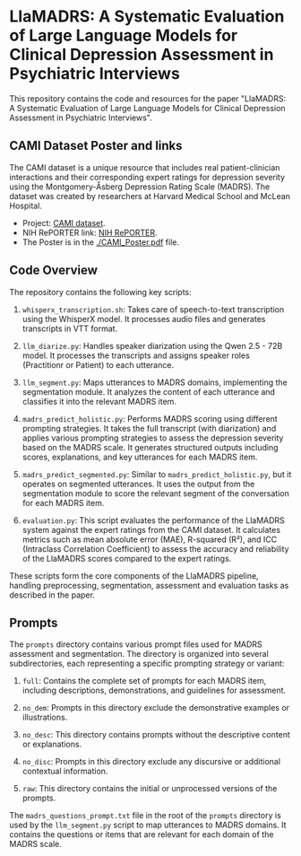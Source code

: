 # LlaMADRS: A Systematic Evaluation of Large Language Models for Clinical Depression Assessment in Psychiatric Interviews

This repository contains the code and resources for the paper "LlaMADRS: A Systematic Evaluation of Large Language Models for Clinical Depression Assessment in Psychiatric Interviews".

## CAMI Dataset Poster and links
The CAMI dataset is a unique resource that includes real patient-clinician interactions and their corresponding expert ratings for depression severity using the Montgomery-Åsberg Depression Rating Scale (MADRS). The dataset was created by researchers at Harvard Medical School and McLean Hospital.

- Project: [CAMI dataset](https://bakerlab.mclean.harvard.edu/context-adaptive-multimodal-informatics-for-psychiatric-discharge-planning/). 
- NIH RePORTER link: [NIH RePORTER](https://reporter.nih.gov/search/a9XdMHOQ20-T4NAcPOFU_Q/project-details/10167040).
- The Poster is in the [./CAMI_Poster.pdf](https://github.com/llamadrs/llamadrs/blob/main/CAMI_Poster.pdf) file.

## Code Overview

The repository contains the following key scripts:

1. `whisperx_transcription.sh`: Takes care of speech-to-text transcription using the WhisperX model. It processes audio files and generates transcripts in VTT format.

2. `llm_diarize.py`: Handles speaker diarization using the Qwen 2.5 - 72B model. It processes the transcripts and assigns speaker roles (Practitionr or Patient) to each utterance.

3. `llm_segment.py`: Maps utterances to MADRS domains, implementing the segmentation module. It analyzes the content of each utterance and classifies it into the relevant MADRS item.

4. `madrs_predict_holistic.py`: Performs MADRS scoring using different prompting strategies. It takes the full transcript (with diarization) and applies various prompting strategies to assess the depression severity based on the MADRS scale. It generates structured outputs including scores, explanations, and key utterances for each MADRS item.

5. `madrs_predict_segmented.py`: Similar to `madrs_predict_holistic.py`, but it operates on segmented utterances. It uses the output from the segmentation module to score the relevant segment of the conversation for each MADRS item.

6. `evaluation.py`: This script evaluates the performance of the LlaMADRS system against the expert ratings from the CAMI dataset. It calculates metrics such as mean absolute error (MAE), R-squared (R²), and ICC (Intraclass Correlation Coefficient) to assess the accuracy and reliability of the LlaMADRS scores compared to the expert ratings.

These scripts form the core components of the LlaMADRS pipeline, handling preprocessing, segmentation, assessment and evaluation tasks as described in the paper.

## Prompts
The `prompts` directory contains various prompt files used for MADRS assessment and segmentation. The directory is organized into several subdirectories, each representing a specific prompting strategy or variant:

1. `full`: Contains the complete set of prompts for each MADRS item, including descriptions, demonstrations, and guidelines for assessment.

2. `no_dem`: Prompts in this directory exclude the demonstrative examples or illustrations.

3. `no_desc`: This directory contains prompts without the descriptive content or explanations.

4. `no_disc`: Prompts in this directory exclude any discursive or additional contextual information.

5. `raw`: This directory contains the initial or unprocessed versions of the prompts.

The `madrs_questions_prompt.txt` file in the root of the `prompts` directory is used by the `llm_segment.py` script to map utterances to MADRS domains. It contains the questions or items that are relevant for each domain of the MADRS scale.